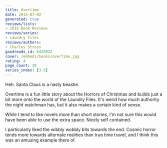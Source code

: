 ```yaml
---
title: Overtime
date: 2015-07-02
generated: true
reviews/lists:
- 2015 Book Reviews
reviews/series:
- Laundry Files
reviews/authors:
- Charles Stross
goodreads_id: 8420932
cover: /embeds/books/overtime.jpg
rating: 4
page_count: 30
series_index: [3.5]
---
```

Heh. Santa Claus is a nasty beastie.  

Overtime is a fun little story about the Horrors of Christmas and builds just a bit more onto the world of the Laundry Files. It's weird how much authority the night watchman has, but it also makes a certain kind of sense.  

<!--more-->

While I tend to like novels more than short stories, I'm not sure this would have been able to use the extra space. Nicely self contained.  

I particularly liked the wibbly wobbly bits towards the end. Cosmic horror tends more towards alternate realities than true time travel, and I think this was an amusing example there of.